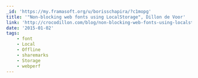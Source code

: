 ```yaml
---
_id: 'https://my.framasoft.org/u/borisschapira/?c1mopg'
title: '"Non-blocking web fonts using LocalStorage", Dillon de Voor'
link: 'http://crocodillon.com/blog/non-blocking-web-fonts-using-localstorage'
date: '2015-01-02'
tags:
    - font
    - Local
    - Offline
    - sharemarks
    - Storage
    - webperf
---
```


<div class="markdown"><p></p></div>
